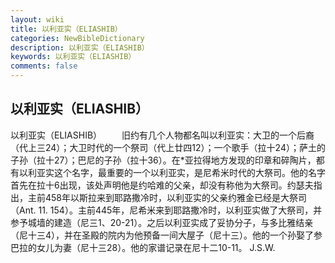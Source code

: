 ```yaml
---
layout: wiki
title: 以利亚实（ELIASHIB）
categories: NewBibleDictionary
description: 以利亚实（ELIASHIB）
keywords: 以利亚实（ELIASHIB）
comments: false
---
```


## 以利亚实（ELIASHIB）



以利亚实（ELIASHIB）
　　旧约有几个人物都名叫以利亚实：大卫的一个后裔（代上三24）；大卫时代的一个祭司（代上廿四12）；一个歌手（拉十24）；萨土的子孙（拉十27）；巴尼的子孙（拉十36）。在*亚拉得地方发现的印章和碎陶片，都有以利亚实这个名字，最重要的一个以利亚实，是尼希米时代的大祭司。他的名字首先在拉十6出现，该处声明他是约哈难的父亲，却没有称他为大祭司。约瑟夫指出，主前458年以斯拉来到耶路撒冷时，以利亚实的父亲约雅金已经是大祭司（Ant.
11. 154）。主前445年，尼希米来到耶路撒冷时，以利亚实做了大祭司，并参予城墙的建造（尼三1、20-21）。之后以利亚实成了妥协分子，与多比雅结亲（尼十三4），并在圣殿的院内为他预备一间大屋子（尼十三）。他的一个孙娶了参巴拉的女儿为妻（尼十三28）。他的家谱记录在尼十二10-11。
J.S.W.




